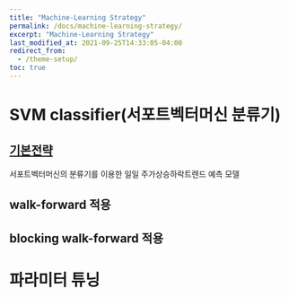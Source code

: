```yaml
---
title: "Machine-Learning Strategy"
permalink: /docs/machine-learning-strategy/
excerpt: "Machine-Learning Strategy"
last_modified_at: 2021-09-25T14:33:05-04:00
redirect_from:
  - /theme-setup/
toc: true
---
```


# SVM classifier(서포트벡터머신 분류기)


## [기본전략](/posts/20211129_1/)

서포트벡터머신의 분류기를 이용한 일일 주가상승하락트렌드 예측 모델



## walk-forward 적용
## blocking walk-forward 적용

# 파라미터 튜닝